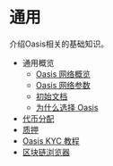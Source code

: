 # 通用

介绍Oasis相关的基础知识。

- 通用概览
    - [Oasis 网络概览](./overview/overview.md)
    - [Oasis 网络参数](./network_parameters/network_parameters.md)
    - [初始文档](./genesis/genesis.md)
    - [为什么选择 Oasis](./general/whyoasis/whyoasis.md)
- [代币分配](./coin/coin.md)
- [质押](./质押.md)
- [Oasis KYC 教程](./oasis_kyc/oasis_kyc.md)
- [区块链浏览器](./browser/browser.md)
